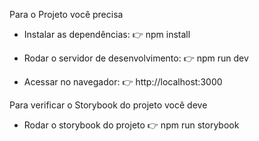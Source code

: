 Para o Projeto você precisa

- Instalar as dependências:
👉 npm install

 - Rodar o servidor de desenvolvimento:
👉 npm run dev

- Acessar no navegador:
👉 http://localhost:3000

Para verificar o Storybook do projeto você deve
- Rodar o storybook do projeto
👉 npm run storybook
